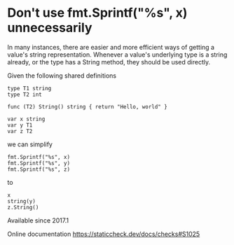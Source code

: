 # Don't use fmt.Sprintf("%s", x) unnecessarily

In many instances, there are easier and more efficient ways of getting
a value's string representation. Whenever a value's underlying type is
a string already, or the type has a String method, they should be used
directly.

Given the following shared definitions

    type T1 string
    type T2 int

    func (T2) String() string { return "Hello, world" }

    var x string
    var y T1
    var z T2

we can simplify

    fmt.Sprintf("%s", x)
    fmt.Sprintf("%s", y)
    fmt.Sprintf("%s", z)

to

    x
    string(y)
    z.String()

Available since
    2017.1

Online documentation
    https://staticcheck.dev/docs/checks#S1025
